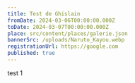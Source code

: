 ```yaml
---
title: Test de Ghislain
fromDate: 2024-03-06T00:00:00.000Z
toDate: 2024-03-07T00:00:00.000Z
place: src/content/places/galerie.json
bannerSrc: /uploads/Naruto_Kayou.webp
registrationUrl: https://google.com
published: true
---
```


test 1
